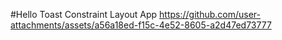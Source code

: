 #Hello Toast Constraint Layout App
https://github.com/user-attachments/assets/a56a18ed-f15c-4e52-8605-a2d47ed73777

